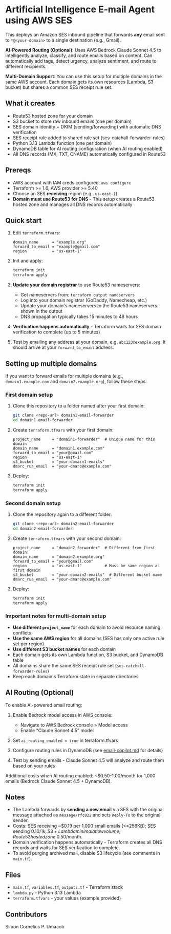 # Artificial Intelligence E-mail Agent using AWS SES

This deploys an Amazon SES inbound pipeline that forwards **any** email sent to `*@<your-domain>` to a single destination (e.g., Gmail).

**AI-Powered Routing (Optional)**: Uses AWS Bedrock Claude Sonnet 4.5 to intelligently analyze, classify, and route emails based on content. Can automatically add tags, detect urgency, analyze sentiment, and route to different recipients.

**Multi-Domain Support**: You can use this setup for multiple domains in the same AWS account. Each domain gets its own resources (Lambda, S3 bucket) but shares a common SES receipt rule set.

## What it creates
- Route53 hosted zone for your domain
- S3 bucket to store raw inbound emails (one per domain)
- SES domain identity + DKIM (sending/forwarding) with automatic DNS verification
- SES receipt rule added to shared rule set (ses-catchall-forwarder-rules)
- Python 3.13 Lambda function (one per domain)
- DynamoDB table for AI routing configuration (when AI routing enabled)
- All DNS records (MX, TXT, CNAME) automatically configured in Route53

## Prereqs
- AWS account with IAM creds configured: `aws configure`
- Terraform >= 1.6, AWS provider >= 5.40
- Choose an SES **receiving** region (e.g., `us-east-1`)
- **Domain must use Route53 for DNS** - This setup creates a Route53 hosted zone and manages all DNS records automatically

## Quick start
1. Edit `terraform.tfvars`:
   ```hcl
   domain_name      = "example.org"
   forward_to_email = "example@gmail.com"
   region           = "us-east-1"
   ```
2. Init and apply:
   ```bash
   terraform init
   terraform apply
   ```
3. **Update your domain registrar** to use Route53 nameservers:
   - Get nameservers from: `terraform output nameservers`
   - Log into your domain registrar (GoDaddy, Namecheap, etc.)
   - Update your domain's nameservers to the Route53 nameservers shown in the output
   - DNS propagation typically takes 15 minutes to 48 hours

4. **Verification happens automatically** - Terraform waits for SES domain verification to complete (up to 5 minutes)

5. Test by emailing any address at your domain, e.g. `abc123@example.org`. It should arrive at your `forward_to_email` address.

## Setting up multiple domains

If you want to forward emails for multiple domains (e.g., `domain1.example.com` and `domain2.example.org`), follow these steps:

### First domain setup
1. Clone this repository to a folder named after your first domain:
   ```bash
   git clone <repo-url> domain1-email-forwarder
   cd domain1-email-forwarder
   ```

2. Create `terraform.tfvars` with your first domain:
   ```hcl
   project_name     = "domain1-forwarder"  # Unique name for this domain
   domain_name      = "domain1.example.com"
   forward_to_email = "your@gmail.com"
   region           = "us-east-1"
   s3_bucket        = "your-domain1-emails"
   dmarc_rua_email  = "your-dmarc@example.com"
   ```

3. Deploy:
   ```bash
   terraform init
   terraform apply
   ```

### Second domain setup
1. Clone the repository again to a different folder:
   ```bash
   git clone <repo-url> domain2-email-forwarder
   cd domain2-email-forwarder
   ```

2. Create `terraform.tfvars` with your second domain:
   ```hcl
   project_name     = "domain2-forwarder"  # Different from first domain!
   domain_name      = "domain2.example.org"
   forward_to_email = "your@gmail.com"
   region           = "us-east-1"          # Must be same region as first domain
   s3_bucket        = "your-domain2-emails"  # Different bucket name
   dmarc_rua_email  = "your-dmarc@example.com"
   ```

3. Deploy:
   ```bash
   terraform init
   terraform apply
   ```

### Important notes for multi-domain setup
- **Use different `project_name`** for each domain to avoid resource naming conflicts
- **Use the same AWS region** for all domains (SES has only one active rule set per region)
- **Use different S3 bucket names** for each domain
- Each domain gets its own Lambda function, S3 bucket, and DynamoDB table
- All domains share the same SES receipt rule set (`ses-catchall-forwarder-rules`)
- Keep each domain's Terraform state in separate directories

## AI Routing (Optional)

To enable AI-powered email routing:

1. Enable Bedrock model access in AWS console:
   - Navigate to AWS Bedrock console > Model access
   - Enable "Claude Sonnet 4.5" model

2. Set `ai_routing_enabled = true` in terraform.tfvars

3. Configure routing rules in DynamoDB (see [email-copilot.md](email-copilot.md) for details)

4. Test by sending emails - Claude Sonnet 4.5 will analyze and route them based on your rules

Additional costs when AI routing enabled: ~$0.50-1.00/month for 1,000 emails (Bedrock Claude Sonnet 4.5 + DynamoDB).

## Notes
- The Lambda forwards by **sending a new email** via SES with the original message attached as `message/rfc822` and sets `Reply-To` to the original sender.
- Costs: SES receiving ~$0.19 per 1,000 small emails (<=256KB); SES sending $0.10/1k; S3+Lambda minimal at low volume; Route53 hosted zone ~$0.50/month.
- Domain verification happens automatically - Terraform creates all DNS records and waits for SES verification to complete.
- To avoid purging archived mail, disable S3 lifecycle (see comments in `main.tf`).

## Files
- `main.tf`, `variables.tf`, `outputs.tf` - Terraform stack
- `lambda.py` - Python 3.13 Lambda
- `terraform.tfvars` - your values (example provided)

## Contributors
Simon Cornelius P. Umacob
